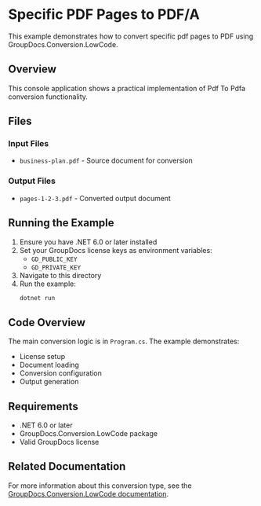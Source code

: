 # Specific PDF Pages to PDF/A

This example demonstrates how to convert specific pdf pages to PDF using GroupDocs.Conversion.LowCode.

## Overview

This console application shows a practical implementation of Pdf To Pdfa conversion functionality.

## Files

### Input Files
- `business-plan.pdf` - Source document for conversion

### Output Files
- `pages-1-2-3.pdf` - Converted output document

## Running the Example

1. Ensure you have .NET 6.0 or later installed
2. Set your GroupDocs license keys as environment variables:
   - `GD_PUBLIC_KEY`
   - `GD_PRIVATE_KEY`
3. Navigate to this directory
4. Run the example:
   ```bash
   dotnet run
   ```

## Code Overview

The main conversion logic is in `Program.cs`. The example demonstrates:
- License setup
- Document loading
- Conversion configuration
- Output generation

## Requirements

- .NET 6.0 or later
- GroupDocs.Conversion.LowCode package
- Valid GroupDocs license

## Related Documentation

For more information about this conversion type, see the [GroupDocs.Conversion.LowCode documentation](https://docs.groupdocs.net/conversion/developer-guide/using-pdf-to-pdfa-converter/).
